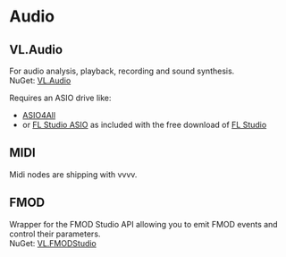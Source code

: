 # Audio

## VL.Audio

For audio analysis, playback, recording and sound synthesis.  
NuGet: [VL.Audio](https://www.nuget.org/packages/VL.Audio)

Requires an ASIO drive like: 
* [ASIO4All](http://www.asio4all.org)
* or [FL Studio ASIO](https://www.image-line.com/fl-studio-learning/fl-studio-online-manual/html/envsettings_audio.htm#FLStudioASIO) as included with the free download of [FL Studio](https://www.image-line.com/fl-studio-download)

## MIDI

Midi nodes are shipping with vvvv.

## FMOD 
Wrapper for the FMOD Studio API allowing you to emit FMOD events and control their parameters.  
NuGet: [VL.FMODStudio](https://www.nuget.org/packages/VL.FMODStudio)